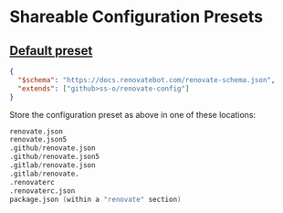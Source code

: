 # Shareable Configuration Presets

## [Default preset](https://github.com/ss-o/renovate-config/blob/main/default.json)


```json
{
  "$schema": "https://docs.renovatebot.com/renovate-schema.json",
  "extends": ["github>ss-o/renovate-config"]
}
```

Store the configuration preset as above in one of these locations:

```verilog
renovate.json
renovate.json5
.github/renovate.json
.github/renovate.json5
.gitlab/renovate.json
.gitlab/renovate.
.renovaterc
.renovaterc.json
package.json (within a "renovate" section)
```
